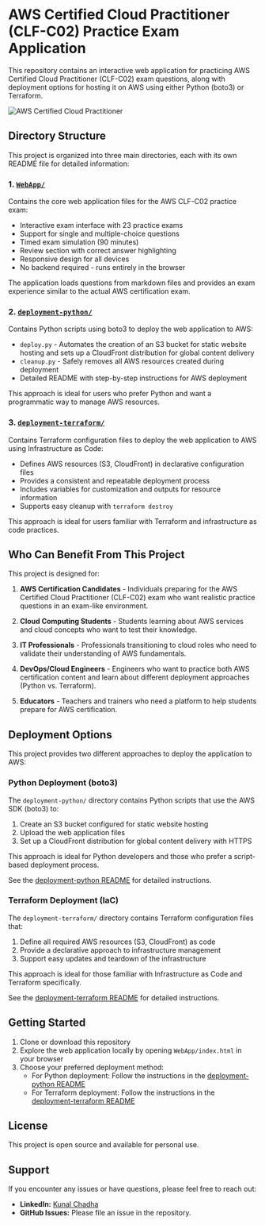 # AWS Certified Cloud Practitioner (CLF-C02) Practice Exam Application

This repository contains an interactive web application for practicing AWS Certified Cloud Practitioner (CLF-C02) exam questions, along with deployment options for hosting it on AWS using either Python (boto3) or Terraform.

![AWS Certified Cloud Practitioner](https://d1.awsstatic.com/training-and-certification/certification-badges/AWS-Certified-Cloud-Practitioner_badge.634f8a21af2e0e956ed8905a72366146ba22b74c.png)

## Directory Structure

This project is organized into three main directories, each with its own README file for detailed information:

### 1. [`WebApp/`](./WebApp/README.md)

Contains the core web application files for the AWS CLF-C02 practice exam:

- Interactive exam interface with 23 practice exams
- Support for single and multiple-choice questions
- Timed exam simulation (90 minutes)
- Review section with correct answer highlighting
- Responsive design for all devices
- No backend required - runs entirely in the browser

The application loads questions from markdown files and provides an exam experience similar to the actual AWS certification exam.

### 2. [`deployment-python/`](./deployment-python/README.md)

Contains Python scripts using boto3 to deploy the web application to AWS:

- `deploy.py` - Automates the creation of an S3 bucket for static website hosting and sets up a CloudFront distribution for global content delivery
- `cleanup.py` - Safely removes all AWS resources created during deployment
- Detailed README with step-by-step instructions for AWS deployment

This approach is ideal for users who prefer Python and want a programmatic way to manage AWS resources.

### 3. [`deployment-terraform/`](./deployment-terraform/README.md)

Contains Terraform configuration files to deploy the web application to AWS using Infrastructure as Code:

- Defines AWS resources (S3, CloudFront) in declarative configuration files
- Provides a consistent and repeatable deployment process
- Includes variables for customization and outputs for resource information
- Supports easy cleanup with `terraform destroy`

This approach is ideal for users familiar with Terraform and infrastructure as code practices.

## Who Can Benefit From This Project

This project is designed for:

1. **AWS Certification Candidates** - Individuals preparing for the AWS Certified Cloud Practitioner (CLF-C02) exam who want realistic practice questions in an exam-like environment.

2. **Cloud Computing Students** - Students learning about AWS services and cloud concepts who want to test their knowledge.

3. **IT Professionals** - Professionals transitioning to cloud roles who need to validate their understanding of AWS fundamentals.

4. **DevOps/Cloud Engineers** - Engineers who want to practice both AWS certification content and learn about different deployment approaches (Python vs. Terraform).

5. **Educators** - Teachers and trainers who need a platform to help students prepare for AWS certification.

## Deployment Options

This project provides two different approaches to deploy the application to AWS:

### Python Deployment (boto3)

The `deployment-python/` directory contains Python scripts that use the AWS SDK (boto3) to:

1. Create an S3 bucket configured for static website hosting
2. Upload the web application files
3. Set up a CloudFront distribution for global content delivery with HTTPS

This approach is ideal for Python developers and those who prefer a script-based deployment process.

See the [deployment-python README](./deployment-python/README.md) for detailed instructions.

### Terraform Deployment (IaC)

The `deployment-terraform/` directory contains Terraform configuration files that:

1. Define all required AWS resources (S3, CloudFront) as code
2. Provide a declarative approach to infrastructure management
3. Support easy updates and teardown of the infrastructure

This approach is ideal for those familiar with Infrastructure as Code and Terraform specifically.

See the [deployment-terraform README](./deployment-terraform/README.md) for detailed instructions.

## Getting Started

1. Clone or download this repository
2. Explore the web application locally by opening `WebApp/index.html` in your browser
3. Choose your preferred deployment method:
   - For Python deployment: Follow the instructions in the [deployment-python README](./deployment-python/README.md)
   - For Terraform deployment: Follow the instructions in the [deployment-terraform README](./deployment-terraform/README.md)

## License

This project is open source and available for personal use.

## Support

If you encounter any issues or have questions, please feel free to reach out:

-   **LinkedIn:** [Kunal Chadha](https://www.linkedin.com/in/kunal-chadha-8034161a8/)
-   **GitHub Issues:** Please file an issue in the repository.
